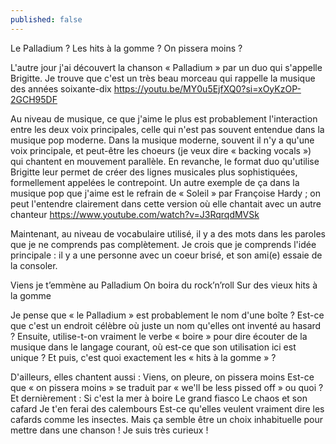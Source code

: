 ```yaml
---
published: false
---
```

Le Palladium ? Les hits à la gomme ? On pissera moins ?

L'autre jour j'ai découvert la chanson « Palladium » par un duo qui s'appelle Brigitte. Je trouve que c'est un très beau morceau qui rappelle la musique des années soixante-dix https://youtu.be/MY0u5EjfXQ0?si=xOyKzOP-2GCH95DF

Au niveau de musique, ce que j'aime le plus est probablement l'interaction entre les deux voix principales, celle qui n'est pas souvent entendue dans la musique pop moderne. Dans la musique moderne, souvent il n'y a qu'une voix principale, et peut-être les choeurs (je veux dire « backing vocals ») qui chantent en mouvement parallèle. En revanche, le format duo qu'utilise Brigitte leur permet de créer des lignes musicales plus sophistiquées, formellement appelées le contrepoint. Un autre exemple de ça dans la musique pop que j'aime est le refrain de « Soleil » par Françoise Hardy ; on peut l'entendre clairement dans cette version où elle chantait avec un autre chanteur https://www.youtube.com/watch?v=J3RqrqdMVSk

Maintenant, au niveau de vocabulaire utilisé, il y a des mots dans les paroles que je ne comprends pas complètement. Je crois que je comprends l'idée principale : il y a une personne avec un coeur brisé, et son ami(e) essaie de la consoler.

Viens je t’emmène au Palladium
On boira du rock’n’roll
Sur des vieux hits à la gomme

Je pense que « le Palladium » est probablement le nom d'une boîte ? Est-ce que c'est un endroit célèbre où juste un nom qu'elles ont inventé au hasard ? Ensuite, utilise-t-on vraiment le verbe « boire » pour dire écouter de la musique dans le langage courant, où est-ce que son utilisation ici est unique  ? Et puis, c'est quoi exactement les « hits à la gomme » ?

D'ailleurs, elles chantent aussi :
Viens, on pleure, on pissera moins
Est-ce que « on pissera moins » se traduit par « we'll be less pissed off » ou quoi ? Et dernièrement :
Si c'est la mer à boire
Le grand fiasco
Le chaos et son cafard
Je t'en ferai des calembours
Est-ce qu'elles veulent vraiment dire les cafards comme les insectes. Mais ça semble être un choix inhabituelle pour mettre dans une chanson ! Je suis très curieux !